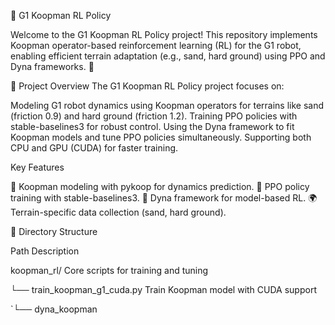 🚀 G1 Koopman RL Policy

Welcome to the G1 Koopman RL Policy project! This repository implements Koopman operator-based reinforcement learning (RL) for the G1 robot, enabling efficient terrain adaptation (e.g., sand, hard ground) using PPO and Dyna frameworks. 🌟

🎯 Project Overview
The G1 Koopman RL Policy project focuses on:

Modeling G1 robot dynamics using Koopman operators for terrains like sand (friction 0.9) and hard ground (friction 1.2).
Training PPO policies with stable-baselines3 for robust control.
Using the Dyna framework to fit Koopman models and tune PPO policies simultaneously.
Supporting both CPU and GPU (CUDA) for faster training.

Key Features

🧠 Koopman modeling with pykoop for dynamics prediction.
🤖 PPO policy training with stable-baselines3.
🔄 Dyna framework for model-based RL.
🌍 Terrain-specific data collection (sand, hard ground).


📂 Directory Structure



Path
Description



koopman_rl/
Core scripts for training and tuning


└── train_koopman_g1_cuda.py
Train Koopman model with CUDA support


`└── dyna_koopman



